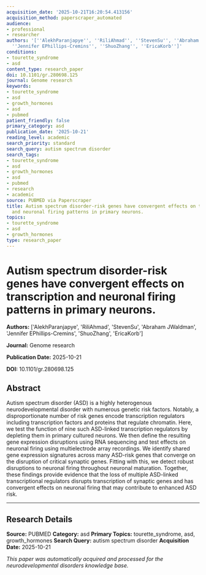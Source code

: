 ```yaml
---
acquisition_date: '2025-10-21T16:20:54.413156'
acquisition_method: paperscraper_automated
audience:
- professional
- researcher
authors: '[''AlekhParanjapye'', ''RiliAhmad'', ''StevenSu'', ''Abraham JWaldman'',
  ''Jennifer EPhillips-Cremins'', ''ShuoZhang'', ''EricaKorb'']'
conditions:
- tourette_syndrome
- asd
content_type: research_paper
doi: 10.1101/gr.280698.125
journal: Genome research
keywords:
- tourette_syndrome
- asd
- growth_hormones
- asd
- pubmed
patient_friendly: false
primary_category: asd
publication_date: '2025-10-21'
reading_level: academic
search_priority: standard
search_query: autism spectrum disorder
search_tags:
- tourette_syndrome
- asd
- growth_hormones
- asd
- pubmed
- research
- academic
source: PUBMED via Paperscraper
title: Autism spectrum disorder-risk genes have convergent effects on transcription
  and neuronal firing patterns in primary neurons.
topics:
- tourette_syndrome
- asd
- growth_hormones
type: research_paper
---
```


# Autism spectrum disorder-risk genes have convergent effects on transcription and neuronal firing patterns in primary neurons.

**Authors:** ['AlekhParanjapye', 'RiliAhmad', 'StevenSu', 'Abraham JWaldman', 'Jennifer EPhillips-Cremins', 'ShuoZhang', 'EricaKorb']

**Journal:** Genome research

**Publication Date:** 2025-10-21

**DOI:** 10.1101/gr.280698.125

## Abstract

Autism spectrum disorder (ASD) is a highly heterogenous neurodevelopmental disorder with numerous genetic risk factors. Notably, a disproportionate number of risk genes encode transcription regulators including transcription factors and proteins that regulate chromatin. Here, we test the function of nine such ASD-linked transcription regulators by depleting them in primary cultured neurons. We then define the resulting gene expression disruptions using RNA sequencing and test effects on neuronal firing using multielectrode array recordings. We identify shared gene expression signatures across many ASD-risk genes that converge on the disruption of critical synaptic genes. Fitting with this, we detect robust disruptions to neuronal firing throughout neuronal maturation. Together, these findings provide evidence that the loss of multiple ASD-linked transcriptional regulators disrupts transcription of synaptic genes and has convergent effects on neuronal firing that may contribute to enhanced ASD risk.

---

## Research Details

**Source:** PUBMED
**Category:** asd
**Primary Topics:** tourette_syndrome, asd, growth_hormones
**Search Query:** autism spectrum disorder
**Acquisition Date:** 2025-10-21

*This paper was automatically acquired and processed for the neurodevelopmental disorders knowledge base.*
